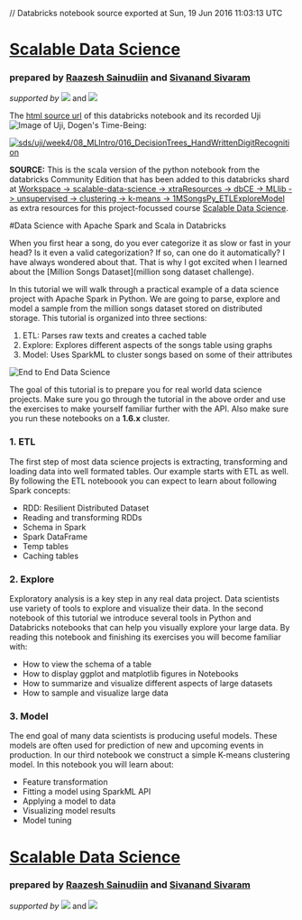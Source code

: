 // Databricks notebook source exported at Sun, 19 Jun 2016 11:03:13 UTC


# [Scalable Data Science](http://www.math.canterbury.ac.nz/~r.sainudiin/courses/ScalableDataScience/)


### prepared by [Raazesh Sainudiin](https://nz.linkedin.com/in/raazesh-sainudiin-45955845) and [Sivanand Sivaram](https://www.linkedin.com/in/sivanand)

*supported by* [![](https://raw.githubusercontent.com/raazesh-sainudiin/scalable-data-science/master/images/databricks_logoTM_200px.png)](https://databricks.com/)
and 
[![](https://raw.githubusercontent.com/raazesh-sainudiin/scalable-data-science/master/images/AWS_logoTM_200px.png)](https://www.awseducate.com/microsite/CommunitiesEngageHome)





The [html source url](https://raw.githubusercontent.com/raazesh-sainudiin/scalable-data-science/master/db/week4/07_UnsupervisedClusteringKMeans_1MSongs/012_1MSongsKMeans_Intro.html) of this databricks notebook and its recorded Uji ![Image of Uji, Dogen's Time-Being](https://raw.githubusercontent.com/raazesh-sainudiin/scalable-data-science/master/images/UjiTimeBeingDogen.png "uji"):

[![sds/uji/week4/08_MLIntro/016_DecisionTrees_HandWrittenDigitRecognition](http://img.youtube.com/vi/_Lxtxmn0L-w/0.jpg)](https://www.youtube.com/v/_Lxtxmn0L-w?rel=0&autoplay=1&modestbranding=1&start=4697&end=4823)





**SOURCE:** This is the scala version of the python notebook from the databricks Community Edition that has been added to this databricks shard at [Workspace -> scalable-data-science -> xtraResources -> dbCE -> MLlib -> unsupervised -> clustering -> k-means -> 1MSongsPy_ETLExploreModel](/#workspace/scalable-data-science/xtraResources/dbCE/MLlib/unsupervised/clustering/k-means/1MSongsPy_ETLExploreModel) as extra resources for this project-focussed course [Scalable Data Science](http://www.math.canterbury.ac.nz/~r.sainudiin/courses/ScalableDataScience/).





#Data Science with Apache Spark and Scala in Databricks




 
When you first hear a song, do you ever categorize it as slow or fast in your head? Is it even a valid categorization? If so, can one do it automatically? I have always wondered about that. That is why I got excited when I learned about the [Million Songs Dataset](million song dataset challenge). 

In this tutorial we will walk through a practical example of a data science project with Apache Spark in Python. We are going to parse, explore and model a sample from the million songs dataset stored on distributed storage. This tutorial is organized into three sections:

1. ETL: Parses raw texts and creates a cached table
2. Explore: Explores different aspects of the songs table using graphs
3. Model: Uses SparkML to cluster songs based on some of their attributes

![End to End Data Science](http://training.databricks.com/databricks_guide/end-to-end.png)


The goal of this tutorial is to prepare you for real world data science projects. Make sure you go through the tutorial in the above order and use the exercises to make yourself familiar further with the API. Also make sure you run these notebooks on a **1.6.x** cluster.





### 1. ETL

The first step of most data science projects is extracting, transforming and loading data into well formated tables. Our example starts with ETL as well. By following the ETL noteboook you can expect to learn about following Spark concepts:
* RDD: Resilient Distributed Dataset
* Reading and transforming RDDs
* Schema in Spark
* Spark DataFrame
* Temp tables
* Caching tables





### 2. Explore
Exploratory analysis is a key step in any real data project. Data scientists use variety of tools to explore and visualize their data. In the second notebook of this tutorial we introduce several tools in Python and Databricks notebooks that can help you visually explore your large data. By reading this notebook and finishing its exercises you will become familiar with:
* How to view the schema of a table
* How to display ggplot and matplotlib figures in Notebooks
* How to summarize and visualize different aspects of large datasets
* How to sample and visualize large data





### 3. Model
The end goal of many data scientists is producing useful models. These models are often used for prediction of new and upcoming events in production. In our third notebook we construct a simple K-means clustering model. In this notebook you will learn about:
* Feature transformation
* Fitting a model using SparkML API
* Applying a model to data
* Visualizing model results
* Model tuning






# [Scalable Data Science](http://www.math.canterbury.ac.nz/~r.sainudiin/courses/ScalableDataScience/)


### prepared by [Raazesh Sainudiin](https://nz.linkedin.com/in/raazesh-sainudiin-45955845) and [Sivanand Sivaram](https://www.linkedin.com/in/sivanand)

*supported by* [![](https://raw.githubusercontent.com/raazesh-sainudiin/scalable-data-science/master/images/databricks_logoTM_200px.png)](https://databricks.com/)
and 
[![](https://raw.githubusercontent.com/raazesh-sainudiin/scalable-data-science/master/images/AWS_logoTM_200px.png)](https://www.awseducate.com/microsite/CommunitiesEngageHome)
